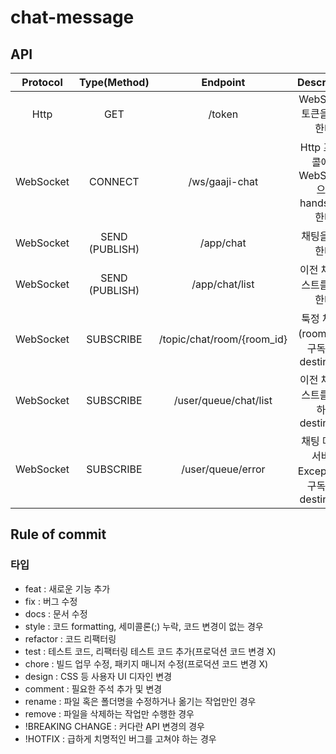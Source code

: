 # chat-message

## API
| Protocol  |  Type(Method)  |          Endpoint          |              Description               |
|:---------:|:--------------:|:--------------------------:|:--------------------------------------:|
|   Http    |      GET       |           /token           |          WebSocket 토큰을 요청한다.           |
| WebSocket |    CONNECT     |       /ws/gaaji-chat       |  Http 프로토콜에서 WebSocket으로 handshake한다.  |
| WebSocket | SEND (PUBLISH) |         /app/chat          |               채팅을 요청한다.                |
| WebSocket | SEND (PUBLISH) |       /app/chat/list       |            이전 채팅 리스트를 요청한다.            |
| WebSocket |   SUBSCRIBE    | /topic/chat/room/{room_id} |   툭정 채팅방(room_id)을 구독하는 destination    |
| WebSocket |   SUBSCRIBE    |   /user/queue/chat/list    |      이전 채팅 리스트를 응답하는 destinaiton       |
| WebSocket |   SUBSCRIBE    |     /user/queue/error      | 채팅 메시지 서버의 Exception을 구독하는 destination |

## Rule of commit
### 타입
- feat : 새로운 기능 추가
- fix : 버그 수정
- docs : 문서 수정
- style : 코드 formatting, 세미콜론(;) 누락, 코드 변경이 없는 경우
- refactor : 코드 리팩터링
- test : 테스트 코드, 리팩터링 테스트 코드 추가(프로덕션 코드 변경 X)
- chore : 빌드 업무 수정, 패키지 매니저 수정(프로덕션 코드 변경 X)
- design : CSS 등 사용자 UI 디자인 변경
- comment : 필요한 주석 추가 및 변경
- rename : 파일 혹은 폴더명을 수정하거나 옮기는 작업만인 경우
- remove : 파일을 삭제하는 작업만 수행한 경우
- !BREAKING CHANGE : 커다란 API 변경의 경우
- !HOTFIX : 급하게 치명적인 버그를 고쳐야 하는 경우
